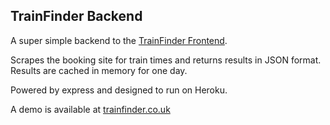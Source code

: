 ## TrainFinder Backend

A super simple backend to the [TrainFinder Frontend](https://github.com/stunningpixels/trainfinder-frontend).

Scrapes the booking site for train times and returns results in JSON format. Results are cached in memory for one day.

Powered by express and designed to run on Heroku.

A demo is available at [trainfinder.co.uk](http://trainfinder.co.uk)
